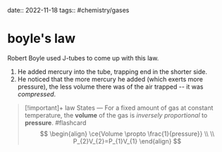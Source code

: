date:: 2022-11-18
tags:: #chemistry/gases 
# boyle's law
Robert Boyle used J-tubes to come up with this law. 
1. He added mercury into the tube, trapping end in the shorter side.
2. He noticed that the more mercury he added (which exerts more pressure), the less volume there was of the air trapped -- it was *compressed*.

>[!important]+ law
>States — For a fixed amount of gas at constant temperature, the **volume** of the gas is *inversely proportional* to **pressure**. #flashcard <!--SR:!2022-11-22,3,250-->
>$$
\begin{align}
\ce{Volume \propto \frac{1}{pressure}} \\ \\
P_{2}V_{2}=P_{1}V_{1}
\end{align}
$$

